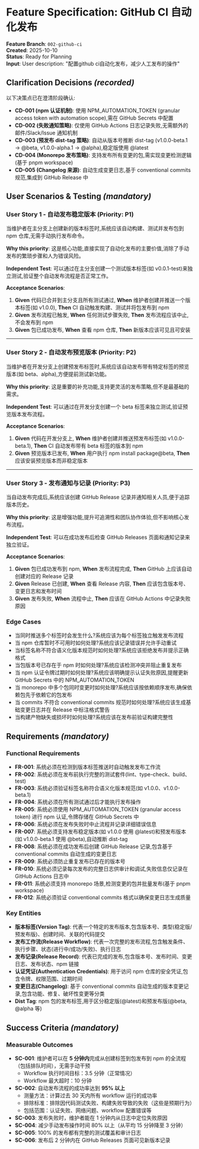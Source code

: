# Feature Specification: GitHub CI 自动化发布

**Feature Branch**: `002-github-ci`  
**Created**: 2025-10-10  
**Status**: Ready for Planning  
**Input**: User description: "配置github ci自动化发布，减少人工发布的操作"

## Clarification Decisions _(recorded)_

以下决策点已在澄清阶段确认:

- **CD-001 (npm 认证机制)**: 使用 NPM_AUTOMATION_TOKEN (granular access token with automation scope),需在 GitHub Secrets 中配置
- **CD-002 (失败通知策略)**: 仅使用 GitHub Actions 日志记录失败,无需额外的邮件/Slack/Issue 通知机制
- **CD-003 (预发布 dist-tag 策略)**: 自动从版本号推断 dist-tag (v1.0.0-beta.1 → @beta, v1.0.0-alpha.1 → @alpha),稳定版使用 @latest
- **CD-004 (Monorepo 发布策略)**: 支持发布所有变更的包,需实现变更检测逻辑(基于 pnpm workspace)
- **CD-005 (Changelog 来源)**: 自动生成变更日志,基于 conventional commits 规范,集成到 GitHub Release 中

## User Scenarios & Testing _(mandatory)_

<!--
  IMPORTANT: User stories should be PRIORITIZED as user journeys ordered by importance.
  Each user story/journey must be INDEPENDENTLY TESTABLE - meaning if you implement just ONE of them,
  you should still have a viable MVP (Minimum Viable Product) that delivers value.

  Assign priorities (P1, P2, P3, etc.) to each story, where P1 is the most critical.
  Think of each story as a standalone slice of functionality that can be:
  - Developed independently
  - Tested independently
  - Deployed independently
  - Demonstrated to users independently
-->

### User Story 1 - 自动发布稳定版本 (Priority: P1)

当维护者在主分支上创建新的版本标签时,系统应该自动构建、测试并发布包到 npm 仓库,无需手动执行发布命令。

**Why this priority**: 这是核心功能,直接实现了自动化发布的主要价值,消除了手动发布的繁琐步骤和人为错误风险。

**Independent Test**: 可以通过在主分支创建一个测试版本标签(如 v0.0.1-test)来独立测试,验证整个自动发布流程是否正常工作。

**Acceptance Scenarios**:

1. **Given** 代码已合并到主分支且所有测试通过, **When** 维护者创建并推送一个版本标签(如 v1.0.0), **Then** CI 自动触发构建、测试并将包发布到 npm
2. **Given** 发布流程已触发, **When** 任何测试步骤失败, **Then** 发布流程应该中止,不会发布到 npm
3. **Given** 包已成功发布, **When** 查看 npm 仓库, **Then** 新版本应该可见且可安装

---

### User Story 2 - 自动发布预览版本 (Priority: P2)

当维护者在开发分支上创建预发布标签时,系统应该自动发布带有特定标签的预览版本(如 beta、alpha),方便提前测试新功能。

**Why this priority**: 这是重要的补充功能,支持更灵活的发布策略,但不是最基础的需求。

**Independent Test**: 可以通过在开发分支创建一个 beta 标签来独立测试,验证预览版本发布流程。

**Acceptance Scenarios**:

1. **Given** 代码在开发分支上, **When** 维护者创建并推送预发布标签(如 v1.0.0-beta.1), **Then** CI 自动发布带有 beta 标签的版本到 npm
2. **Given** 预览版本已发布, **When** 用户执行 npm install package@beta, **Then** 应该安装预览版本而非稳定版本

---

### User Story 3 - 发布通知与记录 (Priority: P3)

当自动发布完成后,系统应该创建 GitHub Release 记录并通知相关人员,便于追踪版本历史。

**Why this priority**: 这是增强功能,提升可追溯性和团队协作体验,但不影响核心发布流程。

**Independent Test**: 可以在成功发布后检查 GitHub Releases 页面和通知记录来独立验证。

**Acceptance Scenarios**:

1. **Given** 包已成功发布到 npm, **When** 发布流程完成, **Then** GitHub 上应该自动创建对应的 Release 记录
2. **Given** Release 已创建, **When** 查看 Release 内容, **Then** 应该包含版本号、变更日志和发布时间
3. **Given** 发布失败, **When** 流程中止, **Then** 应该在 GitHub Actions 中记录失败原因

### Edge Cases

- 当同时推送多个标签时会发生什么?系统应该为每个标签独立触发发布流程
- 当 npm 仓库暂时不可用时如何处理?系统应该记录错误并允许手动重试
- 当标签名称不符合语义化版本规范时如何处理?系统应该拒绝发布并提示正确格式
- 当包版本号已存在于 npm 时如何处理?系统应该检测冲突并阻止重复发布
- 当 npm 认证令牌过期时如何处理?系统应该明确提示认证失败原因,提醒更新 GitHub Secrets 中的 NPM_AUTOMATION_TOKEN
- 当 monorepo 中多个包同时变更时如何处理?系统应该按依赖顺序发布,确保依赖包先于依赖它的包发布
- 当 commits 不符合 conventional commits 规范时如何处理?系统应该生成基础变更日志并在 Release 中标注格式警告
- 当构建产物缺失或损坏时如何处理?系统应该在发布前验证构建完整性

## Requirements _(mandatory)_

<!--
  ACTION REQUIRED: The content in this section represents placeholders.
  Fill them out with the right functional requirements.
-->

### Functional Requirements

- **FR-001**: 系统必须在检测到版本标签推送时自动触发发布工作流
- **FR-002**: 系统必须在发布前执行完整的测试套件(lint、type-check、build、test)
- **FR-003**: 系统必须验证标签名称符合语义化版本规范(如 v1.0.0、v1.0.0-beta.1)
- **FR-004**: 系统必须在所有测试通过后才能执行发布操作
- **FR-005**: 系统必须使用 NPM_AUTOMATION_TOKEN (granular access token) 进行 npm 认证,令牌存储在 GitHub Secrets 中
- **FR-006**: 系统必须在发布失败时中止流程并记录详细错误信息
- **FR-007**: 系统必须支持发布稳定版本(如 v1.0.0 使用 @latest)和预发布版本(如 v1.0.0-beta.1 使用 @beta),自动推断 dist-tag
- **FR-008**: 系统必须在成功发布后创建 GitHub Release 记录,包含基于 conventional commits 自动生成的变更日志
- **FR-009**: 系统必须防止重复发布已存在的版本号
- **FR-010**: 系统必须记录每次发布的完整日志供审计和调试,失败信息仅记录在 GitHub Actions 日志中
- **FR-011**: 系统必须支持 monorepo 场景,检测变更的包并批量发布(基于 pnpm workspace)
- **FR-012**: 系统必须验证 conventional commits 格式以确保变更日志生成质量

### Key Entities

- **版本标签(Version Tag)**: 代表一个特定的发布版本,包含版本号、类型(稳定版/预发布版)、创建时间、关联的代码提交
- **发布工作流(Release Workflow)**: 代表一次完整的发布流程,包含触发条件、执行步骤、状态(进行中/成功/失败)、执行日志
- **发布记录(Release Record)**: 代表已完成的发布,包含版本号、发布时间、变更日志、发布状态、npm 链接
- **认证凭证(Authentication Credentials)**: 用于访问 npm 仓库的安全凭证,包含令牌、权限范围、过期时间
- **变更日志(Changelog)**: 基于 conventional commits 自动生成的版本变更记录,包含功能、修复、破坏性变更等分类
- **Dist Tag**: npm 包的发布标签,用于区分稳定版(@latest)和预发布版(@beta, @alpha 等)

## Success Criteria _(mandatory)_

<!--
  These must be technology-agnostic and measurable.
-->

### Measurable Outcomes

- **SC-001**: 维护者可以在 **5 分钟内**完成从创建标签到包发布到 npm 的全流程（包括排队时间），无需手动干预
  - Workflow 执行时间目标：3.5 分钟（正常情况）
  - Workflow 最大超时：10 分钟
- **SC-002**: 自动发布流程的成功率达到 **95% 以上**
  - 测量方法：计算过去 30 天内所有 workflow 运行的成功率
  - 排除标准：排除因代码测试失败、构建失败导致的失败（这些是预期行为）
  - 包括范围：认证失败、网络问题、workflow 配置错误等
- **SC-003**: 发布失败时，维护者能在 1 分钟内从日志中定位失败原因
- **SC-004**: 减少手动发布操作时间 80% 以上（从平均 15 分钟降至 3 分钟）
- **SC-005**: 100% 的发布都有完整的测试覆盖和审计日志
- **SC-006**: 发布后 2 分钟内在 GitHub Releases 页面可见新版本记录
